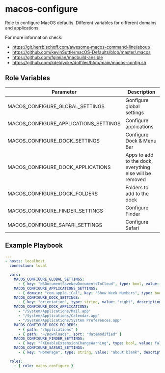 macos-configure
===============

Role to configure MacOS defaults. Different variables for different domains and applications.

For more information check:
* https://git.herrbischoff.com/awesome-macos-command-line/about/
* https://github.com/kevinSuttle/macOS-Defaults/blob/master/.macos
* https://github.com/fgimian/macbuild-ansible
* https://github.com/kdeldycke/dotfiles/blob/main/macos-config.sh

Role Variables
--------------

| Parameter                             | Description                                               |
| ------------------------------------- | --------------------------------------------------------- |
| MACOS_CONFIGURE_GLOBAL_SETTINGS       | Gonfigure global settings                                 |
| MACOS_CONFIGURE_APPLICATIONS_SETTINGS | Configure applications                                    |
| MACOS_CONFIGURE_DOCK_SETTINGS         | Configure Dock & Menu Bar                                 |
| MACOS_CONFIGURE_DOCK_APPLICATIONS     | Apps to add to the dock, everything else will be removed  |
| MACOS_CONFIGURE_DOCK_FOLDERS          | Folders to add to the dock                                |
| MACOS_CONFIGURE_FINDER_SETTINGS       | Configure Finder                                          |
| MACOS_CONFIGURE_SAFARI_SETTINGS       | Configure Safari                                          |

Example Playbook
----------------

```yaml
---
- hosts: localhost
  connection: local

  vars:
    MACOS_CONFIGURE_GLOBAL_SETTINGS:
      - { key: "NSDocumentSaveNewDocumentsToCloud", type: bool, value: false, description: "Save to disk (not to iCloud) by default" }
    MACOS_CONFIGURE_APPLICATIONS_SETTINGS:
      - { domain: "com.apple.iCal", key: "Show Week Numbers", type: bool, value: true, description: "Calendar > Preferences > Advanced > Show week numbers: Enabled" }
    MACOS_CONFIGURE_DOCK_SETTINGS:
      - { key: "orientation", type: string, value: "right", description: "Dock & Menu Bar > Dock & Menu Bar > Position on scree: right" }
    MACOS_CONFIGURE_DOCK_APPLICATIONS:
      - "/System/Applications/Mail.app"
      - "/System/Applications/Calendar.app"
      - "/System/Applications/System Preferences.app"
    MACOS_CONFIGURE_DOCK_FOLDERS:
      - { path: "/Applications" }
      - { path: "~/Downloads", sort: "datemodified" }
    MACOS_CONFIGURE_FINDER_SETTINGS:
      - { key: "FXEnableExtensionChangeWarning", type: bool, value: false, description: "Preferences > Advanced > Show Warning before changing an extension: Disabled" }
    MACOS_CONFIGURE_SAFARI_SETTINGS:
      - { key: "HomePage", type: string, value: "about:blank", description: "Preferences > General > Homepage: 'about:blank'" }

  roles:
    - { role: macos-configure }
```
